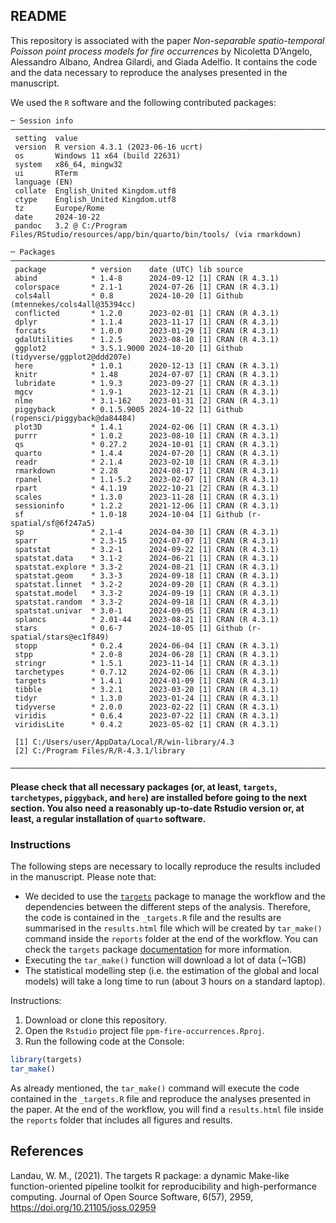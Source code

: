 

## README

This repository is associated with the paper *Non-separable
spatio-temporal Poisson point process models for fire occurrences* by
Nicoletta D’Angelo, Alessandro Albano, Andrea Gilardi, and Giada
Adelfio. It contains the code and the data necessary to reproduce the
analyses presented in the manuscript.

We used the `R` software and the following contributed packages:

    ─ Session info ───────────────────────────────────────────────────────────────────────────────────
     setting  value
     version  R version 4.3.1 (2023-06-16 ucrt)
     os       Windows 11 x64 (build 22631)
     system   x86_64, mingw32
     ui       RTerm
     language (EN)
     collate  English_United Kingdom.utf8
     ctype    English_United Kingdom.utf8
     tz       Europe/Rome
     date     2024-10-22
     pandoc   3.2 @ C:/Program Files/RStudio/resources/app/bin/quarto/bin/tools/ (via rmarkdown)

    ─ Packages ───────────────────────────────────────────────────────────────────────────────────────
     package          * version    date (UTC) lib source
     abind            * 1.4-8      2024-09-12 [1] CRAN (R 4.3.1)
     colorspace       * 2.1-1      2024-07-26 [1] CRAN (R 4.3.1)
     cols4all         * 0.8        2024-10-20 [1] Github (mtennekes/cols4all@35394cc)
     conflicted       * 1.2.0      2023-02-01 [1] CRAN (R 4.3.1)
     dplyr            * 1.1.4      2023-11-17 [1] CRAN (R 4.3.1)
     forcats          * 1.0.0      2023-01-29 [1] CRAN (R 4.3.1)
     gdalUtilities    * 1.2.5      2023-08-10 [1] CRAN (R 4.3.1)
     ggplot2          * 3.5.1.9000 2024-10-20 [1] Github (tidyverse/ggplot2@ddd207e)
     here             * 1.0.1      2020-12-13 [1] CRAN (R 4.3.1)
     knitr            * 1.48       2024-07-07 [1] CRAN (R 4.3.1)
     lubridate        * 1.9.3      2023-09-27 [1] CRAN (R 4.3.1)
     mgcv             * 1.9-1      2023-12-21 [1] CRAN (R 4.3.1)
     nlme             * 3.1-162    2023-01-31 [2] CRAN (R 4.3.1)
     piggyback        * 0.1.5.9005 2024-10-22 [1] Github (ropensci/piggyback@da84484)
     plot3D           * 1.4.1      2024-02-06 [1] CRAN (R 4.3.1)
     purrr            * 1.0.2      2023-08-10 [1] CRAN (R 4.3.1)
     qs               * 0.27.2     2024-10-01 [1] CRAN (R 4.3.1)
     quarto           * 1.4.4      2024-07-20 [1] CRAN (R 4.3.1)
     readr            * 2.1.4      2023-02-10 [1] CRAN (R 4.3.1)
     rmarkdown        * 2.28       2024-08-17 [1] CRAN (R 4.3.1)
     rpanel           * 1.1-5.2    2023-02-07 [1] CRAN (R 4.3.1)
     rpart            * 4.1.19     2022-10-21 [2] CRAN (R 4.3.1)
     scales           * 1.3.0      2023-11-28 [1] CRAN (R 4.3.1)
     sessioninfo      * 1.2.2      2021-12-06 [1] CRAN (R 4.3.1)
     sf               * 1.0-18     2024-10-04 [1] Github (r-spatial/sf@6f247a5)
     sp               * 2.1-4      2024-04-30 [1] CRAN (R 4.3.1)
     sparr            * 2.3-15     2024-07-07 [1] CRAN (R 4.3.1)
     spatstat         * 3.2-1      2024-09-22 [1] CRAN (R 4.3.1)
     spatstat.data    * 3.1-2      2024-06-21 [1] CRAN (R 4.3.1)
     spatstat.explore * 3.3-2      2024-08-21 [1] CRAN (R 4.3.1)
     spatstat.geom    * 3.3-3      2024-09-18 [1] CRAN (R 4.3.1)
     spatstat.linnet  * 3.2-2      2024-09-20 [1] CRAN (R 4.3.1)
     spatstat.model   * 3.3-2      2024-09-19 [1] CRAN (R 4.3.1)
     spatstat.random  * 3.3-2      2024-09-18 [1] CRAN (R 4.3.1)
     spatstat.univar  * 3.0-1      2024-09-05 [1] CRAN (R 4.3.1)
     splancs          * 2.01-44    2023-08-21 [1] CRAN (R 4.3.1)
     stars            * 0.6-7      2024-10-05 [1] Github (r-spatial/stars@ec1f849)
     stopp            * 0.2.4      2024-06-04 [1] CRAN (R 4.3.1)
     stpp             * 2.0-8      2024-06-28 [1] CRAN (R 4.3.1)
     stringr          * 1.5.1      2023-11-14 [1] CRAN (R 4.3.1)
     tarchetypes      * 0.7.12     2024-02-06 [1] CRAN (R 4.3.1)
     targets          * 1.4.1      2024-01-09 [1] CRAN (R 4.3.1)
     tibble           * 3.2.1      2023-03-20 [1] CRAN (R 4.3.1)
     tidyr            * 1.3.0      2023-01-24 [1] CRAN (R 4.3.1)
     tidyverse        * 2.0.0      2023-02-22 [1] CRAN (R 4.3.1)
     viridis          * 0.6.4      2023-07-22 [1] CRAN (R 4.3.1)
     viridisLite      * 0.4.2      2023-05-02 [1] CRAN (R 4.3.1)

     [1] C:/Users/user/AppData/Local/R/win-library/4.3
     [2] C:/Program Files/R/R-4.3.1/library

    ──────────────────────────────────────────────────────────────────────────────────────────────────

**Please check that all necessary packages (or, at least, `targets`,
`tarchetypes`, `piggyback`, and `here`) are installed before going to
the next section. You also need a reasonably up-to-date Rstudio version
or, at least, a regular installation of `quarto` software.**

### Instructions

The following steps are necessary to locally reproduce the results
included in the manuscript. Please note that:

- We decided to use the
  [`targets`](https://cran.r-project.org/package=targets) package to
  manage the workflow and the dependencies between the different steps
  of the analysis. Therefore, the code is contained in the `_targets.R`
  file and the results are summarised in the `results.html` file which
  will be created by `tar_make()` command inside the `reports` folder at
  the end of the workflow. You can check the `targets` package
  [documentation](https://books.ropensci.org/targets/) for more
  information.
- Executing the `tar_make()` function will download a lot of data (~1GB)
- The statistical modelling step (i.e. the estimation of the global and
  local models) will take a long time to run (about 3 hours on a
  standard laptop).

Instructions:

1.  Download or clone this repository.
2.  Open the `Rstudio` project file `ppm-fire-occurrences.Rproj`.
3.  Run the following code at the Console:

``` r
library(targets)
tar_make()
```

As already mentioned, the `tar_make()` command will execute the code
contained in the `_targets.R` file and reproduce the analyses presented
in the paper. At the end of the workflow, you will find a `results.html`
file inside the `reports` folder that includes all figures and results.

## References

Landau, W. M., (2021). The targets R package: a dynamic Make-like
function-oriented pipeline toolkit for reproducibility and
high-performance computing. Journal of Open Source Software, 6(57),
2959, <https://doi.org/10.21105/joss.02959>
